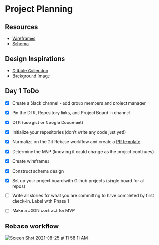 # Project Planning

## Resources
* [Wireframes](https://miro.com/welcomeonboard/Qk9iTWJpWWVwRVRnN1g1cTFwSktLbTh5RXl4RnhCdlh6NjhkdVdnSmlaM3ZpbmtYMUV1aFJlU1JhbXNCSWJNT3wzMDc0NDU3MzU3NzAyMTI5NTQw)
* [Schema](https://dbdiagram.io/d/6126a4586dc2bb6073bb843d)

## Design Inspirations
* [Dribble Collection](https://dribbble.com/ShaunaMyers/collections/5096826-Barnraiser)
* [Background Image](https://www.stocksy.com/963907/two-hands-reaching-towards-each-other-on-a-bright-spring-day-filled-with-flowers)

## Day 1 ToDo
* [x] Create a Slack channel - add group members and project manager  
* [x] Pin the DTR, Repository links, and Project Board in channel  
* [x] DTR (use gist or Google Document)  
* [x] Initialize your repositories (don’t write any code just yet!)  
* [x] Normalize on the Git Rebase workflow and create a [PR template](https://github.com/Barn-Raiser/Barn-Raiser-BE/blob/main/pull_request_template.md)  
* [x] Determine the MVP (knowing it could change as the project continues)  
* [x] Create wireframes  
* [x] Construct schema design  
* [x] Set up your project board with Github projects (single board for all repos)  
* [ ] Write all stories for what you are committing to have completed by first check-in. Label with Phase 1
* [ ] Make a JSON contract for MVP


## Rebase workflow
![Screen Shot 2021-08-25 at 11 58 11 AM](https://user-images.githubusercontent.com/5446926/130861474-f6672987-bf46-4925-9521-cf4c6fad0cfc.png)
